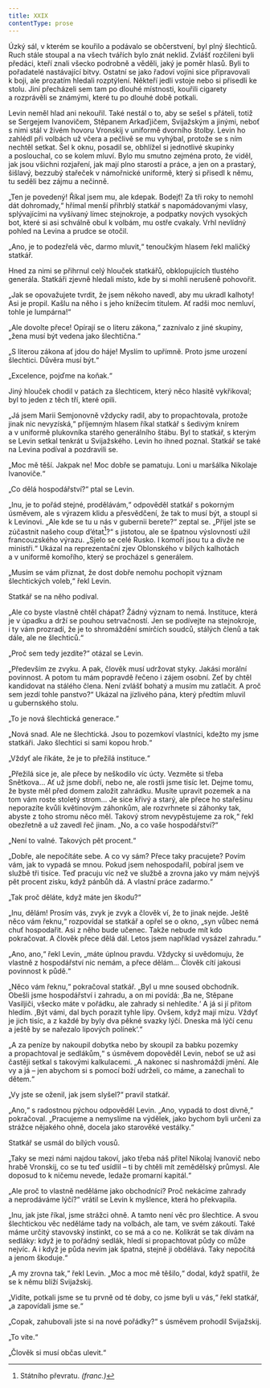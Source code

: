 ```yaml
---
title: XXIX
contentType: prose
---
```


<section>

Úzký sál, v kterém se kouřilo a podávalo se občerstvení, byl plný šlechticů. Ruch stále stoupal a na všech tvářích bylo znát neklid. Zvlášť rozčileni byli předáci, kteří znali všecko podrobně a věděli, jaký je poměr hlasů. Byli to pořadatelé nastávající bitvy. Ostatní se jako řadoví vojíni sice připravovali k boji, ale prozatím hledali rozptýlení. Někteří jedli vstoje nebo si přisedli ke stolu. Jiní přecházeli sem tam po dlouhé místnosti, kouřili cigarety a rozprávěli se známými, které tu po dlouhé době potkali.

Levin neměl hlad ani nekouřil. Také nestál o to, aby se sešel s přáteli, totiž se Sergejem Ivanovičem, Stěpanem Arkaďjičem, Svijažským a jinými, neboť s nimi stál v živém hovoru Vronskij v uniformě dvorního štolby. Levin ho zahlédl při volbách už včera a pečlivě se mu vyhýbal, protože se s ním nechtěl setkat. Šel k oknu, posadil se, obhlížel si jednotlivé skupinky a poslouchal, co se kolem mluví. Bylo mu smutno zejména proto, že viděl, jak jsou všichni rozjaření, jak mají plno starostí a práce, a jen on a prastarý, šišlavý, bezzubý stařeček v námořnické uniformě, který si přisedl k němu, tu seděli bez zájmu a nečinně.

„Ten je povedený! Říkal jsem mu, ale kdepak. Bodejť! Za tři roky to nemohl dát dohromady,“ hřímal menší přihrblý statkář s napomádovanými vlasy, splývajícími na vyšívaný límec stejnokroje, a podpatky nových vysokých bot, které si asi schválně obul k volbám, mu ostře cvakaly. Vrhl nevlídný pohled na Levina a prudce se otočil.

„Ano, je to podezřelá věc, darmo mluvit,“ tenoučkým hlasem řekl maličký statkář.

Hned za nimi se přihrnul celý hlouček statkářů, obklopujících tlustého generála. Statkáři zjevně hledali místo, kde by si mohli nerušeně pohovořit.

„Jak se opovažujete tvrdit, že jsem někoho navedl, aby mu ukradl kalhoty! Asi je propil. Kašlu na něho i s jeho knížecím titulem. Ať radši moc nemluví, tohle je lumpárna!“

„Ale dovolte přece! Opírají se o literu zákona,“ zaznívalo z jiné skupiny, „žena musí být vedena jako šlechtična.“

„S literou zákona ať jdou do háje! Myslím to upřímně. Proto jsme urození šlechtici. Důvěra musí být.“

„Excelence, pojďme na koňak.“

Jiný hlouček chodil v patách za šlechticem, který něco hlasitě vykřikoval; byl to jeden z těch tří, které opili.

„Já jsem Marii Semjonovně vždycky radil, aby to propachtovala, protože jinak nic nevyzíská,“ příjemným hlasem říkal statkář s šedivým knírem a v uniformě plukovníka starého generálního štábu. Byl to statkář, s kterým se Levin setkal tenkrát u Svijažského. Levin ho ihned poznal. Statkář se také na Levina podíval a pozdravili se.

„Moc mě těší. Jakpak ne! Moc dobře se pamatuju. Loni u maršálka Nikolaje Ivanoviče.“

„Co dělá hospodářství?“ ptal se Levin.

„Inu, je to pořád stejné, prodělávám,“ odpověděl statkář s pokorným úsměvem, ale s výrazem klidu a přesvědčení, že tak to musí být, a stoupl si k Levinovi. „Ale kde se tu u nás v gubernii berete?“ zeptal se. „Přijel jste se zúčastnit našeho coup d’état[^41]?“ s jistotou, ale se špatnou výslovností užil francouzského výrazu. „Sjelo se celé Rusko. I komoří jsou tu a divže ne ministři.“ Ukázal na reprezentační zjev Oblonského v bílých kalhotách a v uniformě komořího, který se procházel s generálem.

„Musím se vám přiznat, že dost dobře nemohu pochopit význam šlechtických voleb,“ řekl Levin.

Statkář se na něho podíval.

„Ale co byste vlastně chtěl chápat? Žádný význam to nemá. Instituce, která je v úpadku a drží se pouhou setrvačností. Jen se podívejte na stejnokroje, i ty vám prozradí, že je to shromáždění smírčích soudců, stálých členů a tak dále, ale ne šlechticů.“

„Proč sem tedy jezdíte?“ otázal se Levin.

„Především ze zvyku. A pak, člověk musí udržovat styky. Jakási morální povinnost. A potom tu mám popravdě řečeno i zájem osobní. Zeť by chtěl kandidovat na stálého člena. Není zvlášť bohatý a musím mu zatlačit. A proč sem jezdí tohle panstvo?“ Ukázal na jízlivého pána, který předtím mluvil u gubernského stolu.

„To je nová šlechtická generace.“

„Nová snad. Ale ne šlechtická. Jsou to pozemkoví vlastníci, kdežto my jsme statkáři. Jako šlechtici si sami kopou hrob.“

„Vždyť ale říkáte, že je to přežilá instituce.“

„Přežilá sice je, ale přece by neškodilo víc úcty. Vezměte si třeba Snětkova… Ať už jsme dobří, nebo ne, ale rostli jsme tisíc let. Dejme tomu, že byste měl před domem založit zahrádku. Musíte upravit pozemek a na tom vám roste stoletý strom… Je sice křivý a starý, ale přece ho stařešinu neporazíte kvůli květinovým záhonkům, ale rozvrhnete si záhonky tak, abyste z toho stromu něco měl. Takový strom nevypěstujeme za rok,“ řekl obezřetně a už zavedl řeč jinam. „No, a co vaše hospodářství?“

„Není to valné. Takových pět procent.“

„Dobře, ale nepočítáte sebe. A co vy sám? Přece taky pracujete? Povím vám, jak to vypadá se mnou. Pokud jsem nehospodařil, pobíral jsem ve službě tři tisíce. Teď pracuju víc než ve službě a zrovna jako vy mám nejvýš pět procent zisku, když pánbůh dá. A vlastní práce zadarmo.“

„Tak proč děláte, když máte jen škodu?“

„Inu, dělám! Prosím vás, zvyk je zvyk a člověk ví, že to jinak nejde. Ještě něco vám řeknu,“ rozpovídal se statkář a opřel se o okno, „syn vůbec nemá chuť hospodařit. Asi z něho bude učenec. Takže nebude mít kdo pokračovat. A člověk přece dělá dál. Letos jsem například vysázel zahradu.“

„Ano, ano,“ řekl Levin, „máte úplnou pravdu. Vždycky si uvědomuju, že vlastně z hospodářství nic nemám, a přece dělám… Člověk cítí jakousi povinnost k půdě.“

„Něco vám řeknu,“ pokračoval statkář. „Byl u mne soused obchodník. Obešli jsme hospodářství i zahradu, a on mi povídá: ‚Ba ne, Stěpane Vasiljiči, všecko máte v pořádku, ale zahrady si nehledíte.‘ A já si jí přitom hledím. ‚Být vámi, dal bych porazit tyhle lípy. Ovšem, když mají mízu. Vždyť je jich tisíc, a z každé by byly dva pěkné svazky lýčí. Dneska má lýčí cenu a ještě by se nařezalo lipových polínek‘.“

„A za peníze by nakoupil dobytka nebo by skoupil za babku pozemky a propachtoval je sedlákům,“ s úsměvem dopověděl Levin, neboť se už asi častěji setkal s takovými kalkulacemi. „A nakonec si nashromáždí jmění. Ale vy a já – jen abychom si s pomocí boží udrželi, co máme, a zanechali to dětem.“

„Vy jste se oženil, jak jsem slyšel?“ pravil statkář.

„Ano,“ s radostnou pýchou odpověděl Levin. „Ano, vypadá to dost divně,“ pokračoval. „Pracujeme a nemyslíme na výdělek, jako bychom byli určeni za strážce nějakého ohně, docela jako starověké vestálky.“

Statkář se usmál do bílých vousů.

„Taky se mezi námi najdou takoví, jako třeba náš přítel Nikolaj Ivanovič nebo hrabě Vronskij, co se tu teď usídlil – ti by chtěli mít zemědělský průmysl. Ale doposud to k ničemu nevede, ledaže promarní kapitál.“

„Ale proč to vlastně neděláme jako obchodníci? Proč nekácíme zahrady a neprodáváme lýčí?“ vrátil se Levin k myšlence, která ho překvapila.

„Inu, jak jste říkal, jsme strážci ohně. A tamto není věc pro šlechtice. A svou šlechtickou věc neděláme tady na volbách, ale tam, ve svém zákoutí. Také máme určitý stavovský instinkt, co se má a co ne. Kolikrát se tak dívám na sedláky: když je to pořádný sedlák, hledí si propachtovat půdy co může nejvíc. A i když je půda nevím jak špatná, stejně ji obdělává. Taky nepočítá a jenom škoduje.“

„A my zrovna tak,“ řekl Levin. „Moc a moc mě těšilo,“ dodal, když spatřil, že se k němu blíží Svijažskij.

„Vidíte, potkali jsme se tu prvně od té doby, co jsme byli u vás,“ řekl statkář, „a zapovídali jsme se.“

„Copak, zahubovali jste si na nové pořádky?“ s úsměvem prohodil Svijažskij.

„To víte.“

„Člověk si musí občas ulevit.“

</section>

<section>

[^41]: Státního převratu. _(franc.)_

</section>
